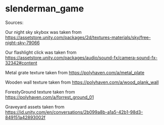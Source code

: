 # slenderman_game

Sources:

Our night sky skybox was taken from 
https://assetstore.unity.com/packages/2d/textures-materials/sky/free-night-sky-79066

Our flashlight click was taken from
https://assetstore.unity.com/packages/audio/sound-fx/camera-sound-fx-32342#content

Metal grate texture taken from
https://polyhaven.com/a/metal_plate

Wooden wall texture taken from
https://polyhaven.com/a/wood_plank_wall 

ForestyGround texture taken from
https://polyhaven.com/a/forrest_ground_01

Graveyard assets taken from
https://id.unity.com/en/conversations/2b099a8b-a1a5-42b1-98d3-849151a42893002f
